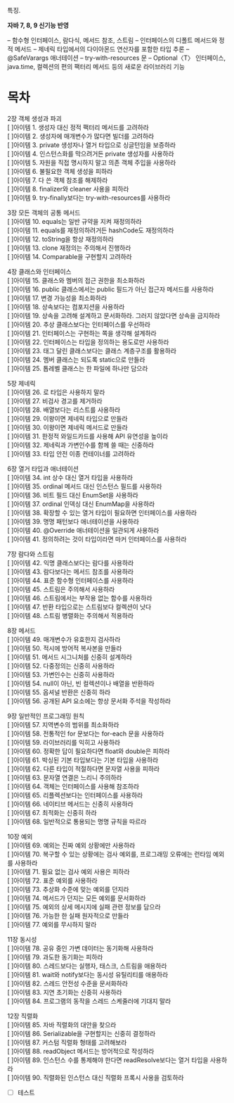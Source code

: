 특징.

**자바 7, 8, 9 신기능 반영**

– 함수형 인터페이스, 람다식, 메서드 참조, 스트림
– 인터페이스의 디폴트 메서드와 정적 메서드
– 제네릭 타입에서의 다이아몬드 연산자를 포함한 타입 추론
– @SafeVarargs 애너테이션
– try-with-resources 문
– Optional〈T〉 인터페이스, java.time, 컬렉션의 편의 팩터리 메서드 등의 새로운 라이브러리 기능



# 목차

2장 객체 생성과 파괴  
[ ]아이템 1. 생성자 대신 정적 팩터리 메서드를 고려하라  
[ ]아이템 2. 생성자에 매개변수가 많다면 빌더를 고려하라  
[ ]아이템 3. private 생성자나 열거 타입으로 싱글턴임을 보증하라  
[ ]아이템 4. 인스턴스화를 막으려거든 private 생성자를 사용하라  
[ ]아이템 5. 자원을 직접 명시하지 말고 의존 객체 주입을 사용하라  
[ ]아이템 6. 불필요한 객체 생성을 피하라  
[ ]아이템 7. 다 쓴 객체 참조를 해제하라  
[ ]아이템 8. finalizer와 cleaner 사용을 피하라  
[ ]아이템 9. try-finally보다는 try-with-resources를 사용하라   

3장 모든 객체의 공통 메서드  
[ ]아이템 10. equals는 일반 규약을 지켜 재정의하라  
[ ]아이템 11. equals를 재정의하려거든 hashCode도 재정의하라  
[ ]아이템 12. toString을 항상 재정의하라  
[ ]아이템 13. clone 재정의는 주의해서 진행하라  
[ ]아이템 14. Comparable을 구현할지 고려하라  

4장 클래스와 인터페이스  
[ ]아이템 15. 클래스와 멤버의 접근 권한을 최소화하라  
[ ]아이템 16. public 클래스에서는 public 필드가 아닌 접근자 메서드를 사용하라  
[ ]아이템 17. 변경 가능성을 최소화하라  
[ ]아이템 18. 상속보다는 컴포지션을 사용하라  
[ ]아이템 19. 상속을 고려해 설계하고 문서화하라. 그러지 않았다면 상속을 금지하라  
[ ]아이템 20. 추상 클래스보다는 인터페이스를 우선하라  
[ ]아이템 21. 인터페이스는 구현하는 쪽을 생각해 설계하라  
[ ]아이템 22. 인터페이스는 타입을 정의하는 용도로만 사용하라  
[ ]아이템 23. 태그 달린 클래스보다는 클래스 계층구조를 활용하라  
[ ]아이템 24. 멤버 클래스는 되도록 static으로 만들라  
[ ]아이템 25. 톱레벨 클래스는 한 파일에 하나만 담으라   

5장 제네릭  
[ ]아이템 26. 로 타입은 사용하지 말라  
[ ]아이템 27. 비검사 경고를 제거하라  
[ ]아이템 28. 배열보다는 리스트를 사용하라  
[ ]아이템 29. 이왕이면 제네릭 타입으로 만들라  
[ ]아이템 30. 이왕이면 제네릭 메서드로 만들라  
[ ]아이템 31. 한정적 와일드카드를 사용해 API 유연성을 높이라  
[ ]아이템 32. 제네릭과 가변인수를 함께 쓸 때는 신중하라  
[ ]아이템 33. 타입 안전 이종 컨테이너를 고려하라   

6장 열거 타입과 애너테이션  
[ ]아이템 34. int 상수 대신 열거 타입을 사용하라  
[ ]아이템 35. ordinal 메서드 대신 인스턴스 필드를 사용하라  
[ ]아이템 36. 비트 필드 대신 EnumSet을 사용하라  
[ ]아이템 37. ordinal 인덱싱 대신 EnumMap을 사용하라  
[ ]아이템 38. 확장할 수 있는 열거 타입이 필요하면 인터페이스를 사용하라  
[ ]아이템 39. 명명 패턴보다 애너테이션을 사용하라  
[ ]아이템 40. @Override 애너테이션을 일관되게 사용하라  
[ ]아이템 41. 정의하려는 것이 타입이라면 마커 인터페이스를 사용하라  

7장 람다와 스트림  
[ ]아이템 42. 익명 클래스보다는 람다를 사용하라  
[ ]아이템 43. 람다보다는 메서드 참조를 사용하라  
[ ]아이템 44. 표준 함수형 인터페이스를 사용하라  
[ ]아이템 45. 스트림은 주의해서 사용하라  
[ ]아이템 46. 스트림에서는 부작용 없는 함수를 사용하라  
[ ]아이템 47. 반환 타입으로는 스트림보다 컬렉션이 낫다  
[ ]아이템 48. 스트림 병렬화는 주의해서 적용하라   

8장 메서드  
[ ]아이템 49. 매개변수가 유효한지 검사하라  
[ ]아이템 50. 적시에 방어적 복사본을 만들라  
[ ]아이템 51. 메서드 시그니처를 신중히 설계하라  
[ ]아이템 52. 다중정의는 신중히 사용하라  
[ ]아이템 53. 가변인수는 신중히 사용하라  
[ ]아이템 54. null이 아닌, 빈 컬렉션이나 배열을 반환하라  
[ ]아이템 55. 옵셔널 반환은 신중히 하라  
[ ]아이템 56. 공개된 API 요소에는 항상 문서화 주석을 작성하라  

9장 일반적인 프로그래밍 원칙  
[ ]아이템 57. 지역변수의 범위를 최소화하라  
[ ]아이템 58. 전통적인 for 문보다는 for-each 문을 사용하라  
[ ]아이템 59. 라이브러리를 익히고 사용하라  
[ ]아이템 60. 정확한 답이 필요하다면 float와 double은 피하라  
[ ]아이템 61. 박싱된 기본 타입보다는 기본 타입을 사용하라  
[ ]아이템 62. 다른 타입이 적절하다면 문자열 사용을 피하라  
[ ]아이템 63. 문자열 연결은 느리니 주의하라  
[ ]아이템 64. 객체는 인터페이스를 사용해 참조하라  
[ ]아이템 65. 리플렉션보다는 인터페이스를 사용하라  
[ ]아이템 66. 네이티브 메서드는 신중히 사용하라  
[ ]아이템 67. 최적화는 신중히 하라  
[ ]아이템 68. 일반적으로 통용되는 명명 규칙을 따르라  

10장 예외  
[ ]아이템 69. 예외는 진짜 예외 상황에만 사용하라  
[ ]아이템 70. 복구할 수 있는 상황에는 검사 예외를, 프로그래밍 오류에는 런타임 예외를 사용하라  
[ ]아이템 71. 필요 없는 검사 예외 사용은 피하라  
[ ]아이템 72. 표준 예외를 사용하라  
[ ]아이템 73. 추상화 수준에 맞는 예외를 던지라  
[ ]아이템 74. 메서드가 던지는 모든 예외를 문서화하라  
[ ]아이템 75. 예외의 상세 메시지에 실패 관련 정보를 담으라  
[ ]아이템 76. 가능한 한 실패 원자적으로 만들라  
[ ]아이템 77. 예외를 무시하지 말라  

11장 동시성  
[ ]아이템 78. 공유 중인 가변 데이터는 동기화해 사용하라  
[ ]아이템 79. 과도한 동기화는 피하라  
[ ]아이템 80. 스레드보다는 실행자, 태스크, 스트림을 애용하라  
[ ]아이템 81. wait와 notify보다는 동시성 유틸리티를 애용하라  
[ ]아이템 82. 스레드 안전성 수준을 문서화하라  
[ ]아이템 83. 지연 초기화는 신중히 사용하라  
[ ]아이템 84. 프로그램의 동작을 스레드 스케줄러에 기대지 말라   

12장 직렬화  
[ ]아이템 85. 자바 직렬화의 대안을 찾으라  
[ ]아이템 86. Serializable을 구현할지는 신중히 결정하라  
[ ]아이템 87. 커스텀 직렬화 형태를 고려해보라  
[ ]아이템 88. readObject 메서드는 방어적으로 작성하라  
[ ]아이템 89. 인스턴스 수를 통제해야 한다면 readResolve보다는 열거 타입을 사용하라  
[ ]아이템 90. 직렬화된 인스턴스 대신 직렬화 프록시 사용을 검토하라 



- [ ] 테스트